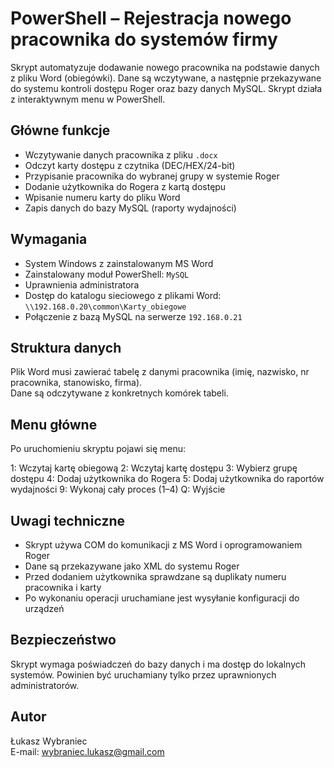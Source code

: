 # PowerShell – Rejestracja nowego pracownika do systemów firmy

Skrypt automatyzuje dodawanie nowego pracownika na podstawie danych z pliku Word (obiegówki). Dane są wczytywane, a następnie przekazywane do systemu kontroli dostępu Roger oraz bazy danych MySQL. Skrypt działa z interaktywnym menu w PowerShell.

## Główne funkcje

- Wczytywanie danych pracownika z pliku `.docx`
- Odczyt karty dostępu z czytnika (DEC/HEX/24-bit)
- Przypisanie pracownika do wybranej grupy w systemie Roger
- Dodanie użytkownika do Rogera z kartą dostępu
- Wpisanie numeru karty do pliku Word
- Zapis danych do bazy MySQL (raporty wydajności)

## Wymagania

- System Windows z zainstalowanym MS Word
- Zainstalowany moduł PowerShell: `MySQL`
- Uprawnienia administratora
- Dostęp do katalogu sieciowego z plikami Word:  
  `\\192.168.0.20\common\Karty_obiegowe`
- Połączenie z bazą MySQL na serwerze `192.168.0.21`

## Struktura danych

Plik Word musi zawierać tabelę z danymi pracownika (imię, nazwisko, nr pracownika, stanowisko, firma).  
Dane są odczytywane z konkretnych komórek tabeli.

## Menu główne

Po uruchomieniu skryptu pojawi się menu:

1: Wczytaj kartę obiegową 2: Wczytaj kartę dostępu 3: Wybierz grupę dostępu 4: Dodaj użytkownika do Rogera 5: Dodaj użytkownika do raportów wydajności 9: Wykonaj cały proces (1–4) Q: Wyjście


## Uwagi techniczne

- Skrypt używa COM do komunikacji z MS Word i oprogramowaniem Roger
- Dane są przekazywane jako XML do systemu Roger
- Przed dodaniem użytkownika sprawdzane są duplikaty numeru pracownika i karty
- Po wykonaniu operacji uruchamiane jest wysyłanie konfiguracji do urządzeń

## Bezpieczeństwo

Skrypt wymaga poświadczeń do bazy danych i ma dostęp do lokalnych systemów. Powinien być uruchamiany tylko przez uprawnionych administratorów.

## Autor

Łukasz Wybraniec  
E-mail: wybraniec.lukasz@gmail.com
